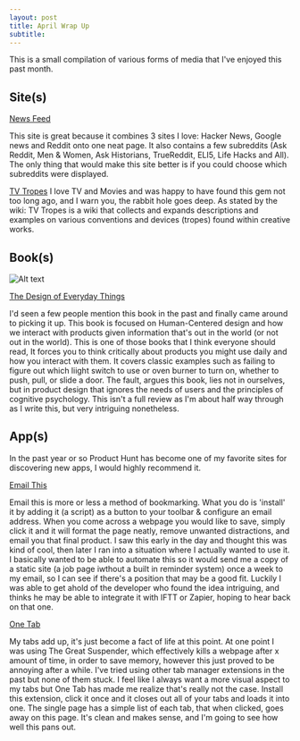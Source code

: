 ```yaml
---
layout: post
title: April Wrap Up
subtitle: 
---
```


This is a small compilation of various forms of media that I've enjoyed this past month.

## Site(s)

[News Feed](https://newsfeed.one)

This site is great because it combines 3 sites I love: Hacker News, Google news and Reddit onto one neat page. It also contains a few subreddits (Ask Reddit, Men & Women, Ask Historians, TrueReddit, ELI5, Life Hacks and All).  The only thing that would make this site better is if you could choose which subreddits were displayed.

[TV Tropes](http://tvtropes.org)
I love TV and Movies and was happy to have found this gem not too long ago, and I warn you, the rabbit hole goes deep.  As stated by the wiki: TV Tropes is a wiki that collects and expands descriptions and examples on various conventions and devices (tropes) found within creative works.

## Book(s)

![Alt text](https://images-na.ssl-images-amazon.com/images/I/41-GQ75qPkL._AC_UL320_SR214,320_.jpg)

[The Design of Everyday Things](https://www.amazon.com/Design-Everyday-Things-Donald-Norman/dp/1452654123)

I'd seen a few people mention this book in the past and finally came around to picking it up.  This book is focused on Human-Centered design and how we interact with products given information that's out in the world (or not out in the world).  This is one of those books that I think everyone should read, It forces you to think critically about products you might use daily and how you interact with them.  It covers classic examples such as failing to figure out which liight switch to use or oven burner to turn on, whether to push, pull, or slide a door.  The fault, argues this book, lies not in ourselves, but in product design that ignores the needs of users and the principles of cognitive psychology.  This isn't a full review as I'm about half way through as I write this, but very intriguing nonetheless.

## App(s) 

In the past year or so Product Hunt has become one of my favorite sites for discovering new apps, I would highly recommend it.

[Email This](https://www.emailthis.me/)

Email this is more or less a method of bookmarking.  What you do is 'install' it by adding it (a script) as a button to your toolbar & configure an email address.  When you come across a webpage you would like to save, simply click it and it will format the page neatly, remove unwanted distractions, and email you that final product.  I saw this early in the day and thought this was kind of cool, then later I ran into a situation where I actually wanted to use it.  I basically wanted to be able to automate this so it would send me a copy of a static site (a job page iwthout a built in reminder system) once a week to my email, so I can see if there's a position that may be a good fit.  Luckily I was able to get ahold of the developer who found the idea intriguing, and thinks he may be able to integrate it with IFTT or Zapier, hoping to hear back on that one.

[One Tab](https://chrome.google.com/webstore/detail/onetab/chphlpgkkbolifaimnlloiipkdnihall)

My tabs add up, it's just become a fact of life at this point.  At one point I was using The Great Suspender, which effectively kills a webpage after x amount of time, in order to save memory, however this just proved to be annoying after a while.  I've tried using other tab manager extensions in the past but none of them stuck.  I feel like I always want a more visual aspect to my tabs but One Tab has made me realize that's really not the case.  Install this extension, click it once and it closes out all of your tabs and loads it into one.  The single page has a simple list of each tab, that when clicked, goes away on this page.  It's clean and makes sense, and I'm going to see how well this pans out.
